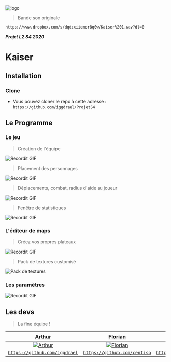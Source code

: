 <img src="https://image.noelshack.com/fichiers/2020/19/4/1588844836-logokaiser.png" title="logoKaiser" alt="logo">

>Bande son originale

`https://www.dropbox.com/s/dqdzxiiemor8q0w/Kaiser%201.wav?dl=0`

***Projet L2 S4 2020***

# Kaiser

## Installation

### Clone

- Vous pouvez cloner le repo à cette adresse : `https://github.com/iggdrael/ProjetS4`

## Le Programme

### Le jeu

> Création de l'équipe

![Recordit GIF](http://g.recordit.co/1awayUkE9E.gif)

> Placement des personnages

![Recordit GIF](http://g.recordit.co/ACcv1xpPfG.gif)

> Déplacements, combat, radius d'aide au joueur

![Recordit GIF](http://g.recordit.co/uDkxkfqXEX.gif)

> Fenêtre de statistiques

![Recordit GIF](http://g.recordit.co/tlAwqUGRIS.gif)

### L'éditeur de maps

> Créez vos propres plateaux

![Recordit GIF](http://g.recordit.co/feK6HTXUcS.gif)

> Pack de textures customisé 

![Pack de textures](https://image.noelshack.com/fichiers/2020/20/4/1589462293-packtexture.png)


### Les paramètres

![Recordit GIF](http://g.recordit.co/PsfCPAeJhK.gif)

## Les devs

> La fine équipe !

| <a href="https://github.com/iggdrael" target="_blank">**Arthur**</a> | <a href="https://github.com/centiso" target="_blank">**Florian**</a> | <a href="https://github.com/lacostam" target="_blank">**Mattéo**</a> |
| :---: |:---:| :---:|
| [![Arthur](https://avatars3.githubusercontent.com/u/42035783?s=460&u=a3a1dff1234863a5d9b1726f554d4a35cd6eaed2&v=4?s=200)](https://github.com/iggdrael)    | [![Florian](https://avatars3.githubusercontent.com/u/45672681?s=460&u=d35b5e48803dc7ba415eb0785d58bfffbdf7dcfd&v=4?s=300)](https://github.com/centiso) | [![Mattéo](https://avatars2.githubusercontent.com/u/45210928?s=400&u=37b46c8ae2b6ca48851ae352c488660e2d56910a&v=4?s=200)](https://github.com/lacostam)  |
| <a href="https://github.com/iggdrael" target="_blank">`https://github.com/iggdrael`</a> | <a href="https://github.com/centiso" target="_blank">`https://github.com/centiso`</a> | <a href="https://github.com/lacostam" target="_blank">`https://github.com/lacostam`</a> |
